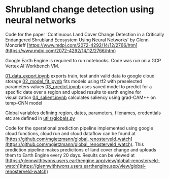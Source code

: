 # Shrubland change detection using neural networks
Code for the paper 'Continuous Land Cover Change Detection in a Critically Endangered Shrubland Ecosystem Using Neural Networks' by Glenn Moncrieff
[https://www.mdpi.com/2072-4292/14/12/2766/htm](https://www.mdpi.com/2072-4292/14/12/2766/htm)

Google Earth Engine is required to run notebooks. Code was run on a GCP Vertex AI Workbench VM.

[01_data_export.ipynb](https://github.com/GMoncrieff/renosterveld-monitor/blob/main/01_data_export.ipynb) exports train, test andn valid data to google cloud storage
[02_model_fit.ipynb](https://github.com/GMoncrieff/renosterveld-monitor/blob/main/02_model_fit.ipynb) fits models using tf2 with preselected parameters values
[03_predict.ipynb](https://github.com/GMoncrieff/renosterveld-monitor/blob/main/03_predict.ipynb) uses saved model to predict for a specific date over a region and upload results to earth engine for visualization
[04_salient.ipynb](https://github.com/GMoncrieff/renosterveld-monitor/blob/main/04_salient.ipynb) calculates saliency using grad-CAM++ on temp-CNN model

Global variables defining region, dates, parameters, filenames, credentials etc are defined in [utils/globals.py](https://github.com/GMoncrieff/renosterveld-monitor/blob/main/utils/globals.py)

Code for the operational prediction pipeline implemented using google cloud functions, cloud run and cloud dataflow can be found at [https://github.com/mgietzmann/global_renosterveld_watch](https://github.com/mgietzmann/global_renosterveld_watch). This prediction pipeline makes predicitons of land cover change and uploads them to Earth Engine every 20 days. Results can be viewed at [https://glennwithtwons.users.earthengine.app/view/global-renosterveld-watch](https://glennwithtwons.users.earthengine.app/view/global-renosterveld-watch)



